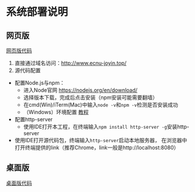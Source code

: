 # 系统部署说明

## 网页版
[网页版代码](./timeline-frontend)
1. 直接通过域名访问：http://www.ecnu-joyin.top/
2. 源代码配置
- 配置Node.js与npm：
   - 进入Node官网 https://nodejs.org/en/download/
   - 选择版本下载，完成后点击安装（npm安装可能需要翻墙）
   -  在cmd(Win)/iTerm(Mac)中输入`node -v`和`npm -v`检测是否安装成功
   - （Windows）环境配置 [教程](https://www.cnblogs.com/zhouyu2017/p/6485265.html)
- 配置http-server
   - 使用IDE打开本工程，在终端输入`npm install http-server -g`安装http-server
- 使用IDE打开源代码包，终端输入`http-server`启动本地服务器，
在浏览器中打开终端提供的link（推荐Chrome，link一般是http://localhost:8080）

## 桌面版
[桌面版代码](./electron-timeline)
